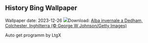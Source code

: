 ## History Bing Wallpaper
Wallpaper date: 2023-12-26
![](https://www.bing.com/th?id=OHR.BoxingDaySunrise_IT-IT0476849181_UHD.jpg&w=1000)Download: [Alba invernale a Dedham, Colchester, Inghilterra (© George W Johnson/Getty Images)](https://www.bing.com/th?id=OHR.BoxingDaySunrise_IT-IT0476849181_UHD.jpg)

Auto get programm by LtgX
